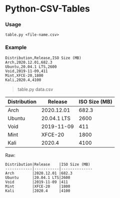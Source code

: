 # Python-CSV-Tables

### Usage

`table.py <file-name.csv>`

### Example

```
Distribution,Release,ISO Size (MB)
Arch,2020.12.01,682.3
Ubuntu,20.04.1 LTS,2600
Void,2019-11-09,411
Mint,XFCE-20,1800
Kali,2020.4,4100
```
> table.py data.csv

Distribution|Release    |ISO Size (MB)
------------|-----------|--------------
Arch        |2020.12.01 |682.3
Ubuntu      |20.04.1 LTS|2600
Void        |2019-11-09 |411
Mint        |XFCE-20    |1800
Kali        |2020.4     |4100

Raw:
```
Distribution|Release    |ISO Size (MB)
------------|-----------|--------------
Arch        |2020.12.01 |682.3
Ubuntu      |20.04.1 LTS|2600
Void        |2019-11-09 |411
Mint        |XFCE-20    |1800
Kali        |2020.4     |4100
```
